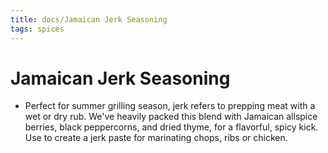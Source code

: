 ```yaml
---
title: docs/Jamaican Jerk Seasoning
tags: spices
---
```


# Jamaican Jerk Seasoning
- Perfect for summer grilling season, jerk refers to prepping meat with a wet or dry rub. We've heavily packed this blend with Jamaican allspice berries, black peppercorns, and dried thyme, for a flavorful, spicy kick. Use to create a jerk paste for marinating chops, ribs or chicken.